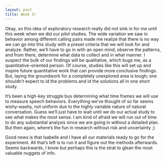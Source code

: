 ```yaml
---
layout: post
title: Week 5!
---
```

Okay, so this idea of exploratory research really did not sink in for me until this week when we did our pilot studies. The wide variation we saw in behavior among different calling pairs made me realize that there is no way we can go into this study with a preset criteria that we will look for and analyze. Rather, we’ll have to go in with an open mind, observe the patterns, and from there, determine what data to collect and in what manner. I suspect the bulk of our findings will be qualitative, which bugs me, as a quantitative-oriented person. Of course, studies like this will set up and inspire future quantitative work that can provide more conclusive findings. But, laying the groundwork for a completely unexplored area is tough; one shouldn’t expect to id the problems and id the solutions all in one short study. 

It’s been a high-key struggle bus determining what time frames we will use to measure speech behaviors. Everything we’ve thought of so far seems wishy-washy, not uniform due to the highly variable nature of natural conversation. Guess we’ll just have to wait until we do our actual study to see what makes the most sense. I am kind of afraid we will run out of time to do any substantial analysis since we are going in without a detailed plan. But then again, where’s the fun in research without risk and uncertainty ;) 

Good news is that Isabelle and I have all our materials ready to go for the experiment. All that’s left is to run it and figure out the methods afterwards. Seems backwards, I know but perhaps this is the strat to glean the most valuable nuggets of info. 
